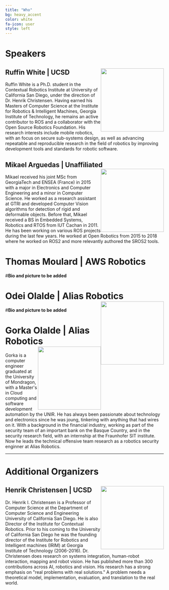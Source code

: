 ```yaml
---
title: "Who"
bg: heavy_accent
color: white
fa-icon: user
style: left
---
```


# Speakers

## Ruffin White | UCSD<img style="float: right;" src="{{ site.baseurl }}{{ post.url }}/img/bio/ruffin.jpg" width="200px">
Ruffin White is a Ph.D. student in the Contextual Robotics Institute at University of California San Diego, under the direction of Dr. Henrik Christensen. Having earned his Masters of Computer Science at the Institute for Robotics \& Intelligent Machines, Georgia Institute of Technology, he remains an active contributor to ROS and a collaborator with the Open Source Robotics Foundation.  His research interests include mobile robotics, with an focus on secure sub-systems design, as well as advancing repeatable and reproducible research in the field of robotics by improving development tools and standards for robotic software.

## Mikael Arguedas | Unaffiliated<img style="float: right;" src="{{ site.baseurl }}{{ post.url }}/img/bio/mikael.jpg" width="200px">
Mikael received his joint MSc from GeorgiaTech and ENSEA (France) in 2015 with a major in Electronics and Computer Engineering and a minor in Computer Science. He worked as a research assistant at GTRI and developed Computer Vision algorithms for detection of rigid and deformable objects. Before that, Mikael received a BS in Embedded Systems, Robotics and RTOS from IUT Cachan in 2011. He has been working on various ROS projects during the last few years. He worked at Open Robotics from 2015 to 2018 where he worked on ROS2 and more relevantly authored the SROS2 tools.


# Thomas Moulard | AWS Robotics
#**Bio and picture to be added**


# Odei Olalde | Alias Robotics<img style="float: right;" src="{{ site.baseurl }}{{ post.url }}/img/bio/odei.jpg" width="200px">
#**Bio and picture to be added**


# Gorka Olalde | Alias Robotics<img style="float: right;" src="{{ site.baseurl }}{{ post.url }}/img/bio/gorka.jpg" width="200px">
Gorka is a computer engineer graduated at the University of Mondragon, with a Master's in Cloud computing and software development automation by the UNIR. He has always been passionate about technology and electronics since he was joung, tinkering with anything that had wires on it.  With a background in the financial industry, working as part of the security team of an important bank on the Basque Country, and in the security research field, with an internship at the Fraunhofer SIT institute. Now he leads the technical offensive team research as a robotics security enginner at Alias Robotics.

---

# Additional Organizers

## Henrik Christensen | UCSD<img style="float: right;" src="{{ site.baseurl }}{{ post.url }}/img/bio/henrik.jpg" width="200px">
Dr. Henrik I. Christensen is a Professor of Computer Science at the Department of Computer Science and Engineering University of California San Diego. He is also Director of the Institute for Contextual Robotics. Prior to his coming to the University of California San Diego he was the founding director of the Institute for Robotics and Intelligent machines (IRIM) at Georgia Institute of Technology (2006-2016). Dr. Christensen does research on systems integration, human-robot interaction, mapping and robot vision. He has published more than 300 contributions across AI, robotics and vision. His research has a strong emphasis on "real problems with real solutions." A problem needs a theoretical model, implementation, evaluation, and translation to the real world.

<!--

## Agostino Cortesi | UNIVE<img style="float: right;" src="{{ site.baseurl }}{{ post.url }}/img/bio/tino.jpg" width="200px">
Professor Agostino Cortesi is a Full Professor at Ca' Foscari University of Venice. Recently, he served as Dean of the Computer Science program, and as Department Chair. He also served 8 years as Vice-Rector of Ca' Foscari University, taking care of quality assessment and institutional affairs. His main research interests concern programming languages theory and static analysis techniques, with particular emphasis on security applications. He is also interested in investigating the impact of ICT on different social and economic fields (from Tourism to E-Government to Social Sciences). He has published more than 100 papers in high level international journals and proceedings of international conferences. He served as member of several program committees for international conferences (e.g., SAS, VMCAI, CSF) and on editorial boards of scientific journals (Computer Languages, Systems and Structures, Journal of Universal Computer Science).

-->
